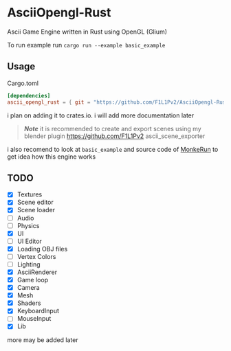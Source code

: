 # AsciiOpengl-Rust

Ascii Game Engine written in Rust using OpenGL (Glium)

To run example run `cargo run --example basic_example`


## Usage

Cargo.toml
```toml
[dependencies]
ascii_opengl_rust = { git = "https://github.com/F1L1Pv2/AsciiOpengl-Rust " }
```
i plan on adding it to crates.io.
i will add more documentation later

> ***Note***
> it is recommended to create and export scenes using my blender plugin https://github.com/F1L1Pv2 ascii_scene_exporter

i also recomend to look at `basic_example` and source code of [MonkeRun](https://github.com/F1L1Pv2/MonkeRun) to get idea how this engine works

## TODO

- [x] Textures
- [x] Scene editor
- [x] Scene loader
- [ ] Audio
- [ ] Physics
- [x] UI
- [ ] UI Editor
- [x] Loading OBJ files
- [ ] Vertex Colors
- [ ] Lighting
- [x] AsciiRenderer
- [x] Game loop
- [x] Camera
- [x] Mesh
- [x] Shaders
- [x] KeyboardInput
- [ ] MouseInput
- [x] Lib

more may be added later
